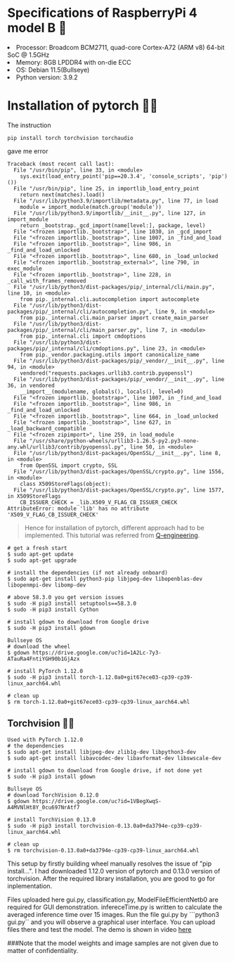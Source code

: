 # Specifications of RaspberryPi 4 model B :strawberry:
<li>Processor: Broadcom BCM2711, quad-core Cortex-A72 (ARM v8) 64-bit SoC @ 1.5GHz<br>
<li>Memory: 8GB LPDDR4 with on-die ECC<br>
<li>OS: Debian 11.5(Bullseye)<br>
<li>Python version: 3.9.2<br>


# Installation of pytorch :pie::flashlight:
The instruction 
```
pip install torch torchvision torchaudio
```
gave me error 
```
Traceback (most recent call last):
  File "/usr/bin/pip", line 33, in <module>
    sys.exit(load_entry_point('pip==20.3.4', 'console_scripts', 'pip')())
  File "/usr/bin/pip", line 25, in importlib_load_entry_point
    return next(matches).load()
  File "/usr/lib/python3.9/importlib/metadata.py", line 77, in load
    module = import_module(match.group('module'))
  File "/usr/lib/python3.9/importlib/__init__.py", line 127, in import_module
    return _bootstrap._gcd_import(name[level:], package, level)
  File "<frozen importlib._bootstrap>", line 1030, in _gcd_import
  File "<frozen importlib._bootstrap>", line 1007, in _find_and_load
  File "<frozen importlib._bootstrap>", line 986, in _find_and_load_unlocked
  File "<frozen importlib._bootstrap>", line 680, in _load_unlocked
  File "<frozen importlib._bootstrap_external>", line 790, in exec_module
  File "<frozen importlib._bootstrap>", line 228, in _call_with_frames_removed
  File "/usr/lib/python3/dist-packages/pip/_internal/cli/main.py", line 10, in <module>
    from pip._internal.cli.autocompletion import autocomplete
  File "/usr/lib/python3/dist-packages/pip/_internal/cli/autocompletion.py", line 9, in <module>
    from pip._internal.cli.main_parser import create_main_parser
  File "/usr/lib/python3/dist-packages/pip/_internal/cli/main_parser.py", line 7, in <module>
    from pip._internal.cli import cmdoptions
  File "/usr/lib/python3/dist-packages/pip/_internal/cli/cmdoptions.py", line 23, in <module>
    from pip._vendor.packaging.utils import canonicalize_name
  File "/usr/lib/python3/dist-packages/pip/_vendor/__init__.py", line 94, in <module>
    vendored("requests.packages.urllib3.contrib.pyopenssl")
  File "/usr/lib/python3/dist-packages/pip/_vendor/__init__.py", line 36, in vendored
    __import__(modulename, globals(), locals(), level=0)
  File "<frozen importlib._bootstrap>", line 1007, in _find_and_load
  File "<frozen importlib._bootstrap>", line 986, in _find_and_load_unlocked
  File "<frozen importlib._bootstrap>", line 664, in _load_unlocked
  File "<frozen importlib._bootstrap>", line 627, in _load_backward_compatible
  File "<frozen zipimport>", line 259, in load_module
  File "/usr/share/python-wheels/urllib3-1.26.5-py2.py3-none-any.whl/urllib3/contrib/pyopenssl.py", line 50, in <module>
  File "/usr/lib/python3/dist-packages/OpenSSL/__init__.py", line 8, in <module>
    from OpenSSL import crypto, SSL
  File "/usr/lib/python3/dist-packages/OpenSSL/crypto.py", line 1556, in <module>
    class X509StoreFlags(object):
  File "/usr/lib/python3/dist-packages/OpenSSL/crypto.py", line 1577, in X509StoreFlags
    CB_ISSUER_CHECK = _lib.X509_V_FLAG_CB_ISSUER_CHECK
AttributeError: module 'lib' has no attribute 'X509_V_FLAG_CB_ISSUER_CHECK'
```
> Hence for installation of pytorch, different approach had to be implemented. This tutorial was referred from [Q-engineering](https://qengineering.eu/install-pytorch-on-raspberry-pi-4.html).
```
# get a fresh start
$ sudo apt-get update
$ sudo apt-get upgrade

# install the dependencies (if not already onboard)
$ sudo apt-get install python3-pip libjpeg-dev libopenblas-dev libopenmpi-dev libomp-dev

# above 58.3.0 you get version issues
$ sudo -H pip3 install setuptools==58.3.0
$ sudo -H pip3 install Cython

# install gdown to download from Google drive
$ sudo -H pip3 install gdown
```
```
Bullseye OS
# download the wheel
$ gdown https://drive.google.com/uc?id=1A2Lc-7y3-ATauRa4FntiYGH90b1GjAzx

# install PyTorch 1.12.0
$ sudo -H pip3 install torch-1.12.0a0+git67ece03-cp39-cp39-linux_aarch64.whl

# clean up
$ rm torch-1.12.0a0+git67ece03-cp39-cp39-linux_aarch64.whl
```

## Torchvision :flashlight::eyes:
```
Used with PyTorch 1.12.0
# the dependencies
$ sudo apt-get install libjpeg-dev zlib1g-dev libpython3-dev
$ sudo apt-get install libavcodec-dev libavformat-dev libswscale-dev

# install gdown to download from Google drive, if not done yet
$ sudo -H pip3 install gdown
```
```
Bullseye OS
# download TorchVision 0.12.0
$ gdown https://drive.google.com/uc?id=1VBegXwqS-A4MVNlHt8Y_0cu697NrAtf7

# install TorchVision 0.13.0
$ sudo -H pip3 install torchvision-0.13.0a0+da3794e-cp39-cp39-linux_aarch64.whl

# clean up
$ rm torchvision-0.13.0a0+da3794e-cp39-cp39-linux_aarch64.whl
```
This setup by firstly building wheel manually resolves the issue of "pip install...". I had downloaded 1.12.0 version of pytorch and 0.13.0 version of torchvision.
After the required library installation, you are good to go for inplementation.
  
Files uploaded here gui.py, classification.py, ModelFileEfficientNetb0 are required for GUI demonstration. infereceTime.py is written to calculate the averaged inference time over 15 images. Run the file gui.py by   ```python3 gui.py`` and you will observe a graphical user interface. You can upload files there and test the model. The demo is shown in video [here](!https://youtu.be/DNJapxg45_M)
  
###Note that the model weights and image samples are not given due to matter of confidentiality.
